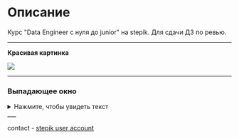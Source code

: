 # Описание 
Курс "Data Engineer с нуля до junior" на stepik. Для сдачи ДЗ по ревью.
___
**Красивая картинка**

<img src="https://cdn.tripster.ru/thumbs2/96e82566-847f-11ef-b246-8e8f6606cbb1.1220x600.jpeg">

___
### Выпадающее окно
<details>
  <summary>Нажмите, чтобы увидеть текст</summary>
  <p>Это скрытый текст, который отображается при нажатии на заголовок.</p>
</details>
___

contact - [stepik user account](https://stepik.org/users/43342120/profile) 

